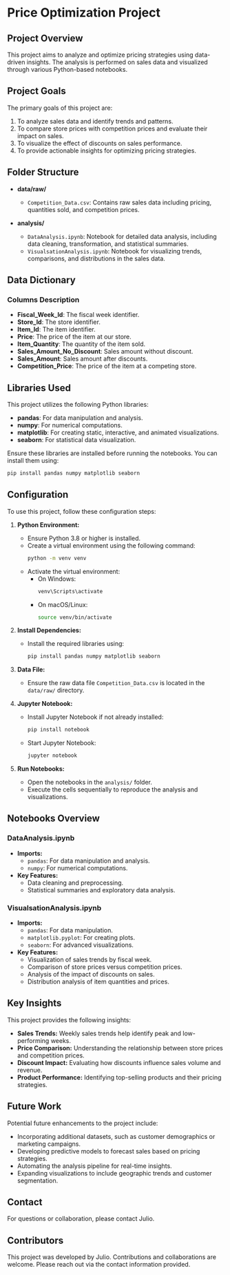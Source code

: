 # Price Optimization Project

## Project Overview

This project aims to analyze and optimize pricing strategies using data-driven insights. The analysis is performed on sales data and visualized through various Python-based notebooks.

## Project Goals

The primary goals of this project are:

1. To analyze sales data and identify trends and patterns.
2. To compare store prices with competition prices and evaluate their impact on sales.
3. To visualize the effect of discounts on sales performance.
4. To provide actionable insights for optimizing pricing strategies.

## Folder Structure

- **data/raw/**

  - `Competition_Data.csv`: Contains raw sales data including pricing, quantities sold, and competition prices.

- **analysis/**
  - `DataAnalysis.ipynb`: Notebook for detailed data analysis, including data cleaning, transformation, and statistical summaries.
  - `VisualsationAnalysis.ipynb`: Notebook for visualizing trends, comparisons, and distributions in the sales data.

## Data Dictionary

### Columns Description

- **Fiscal_Week_Id**: The fiscal week identifier.
- **Store_Id**: The store identifier.
- **Item_Id**: The item identifier.
- **Price**: The price of the item at our store.
- **Item_Quantity**: The quantity of the item sold.
- **Sales_Amount_No_Discount**: Sales amount without discount.
- **Sales_Amount**: Sales amount after discounts.
- **Competition_Price**: The price of the item at a competing store.

## Libraries Used

This project utilizes the following Python libraries:

- **pandas**: For data manipulation and analysis.
- **numpy**: For numerical computations.
- **matplotlib**: For creating static, interactive, and animated visualizations.
- **seaborn**: For statistical data visualization.

Ensure these libraries are installed before running the notebooks. You can install them using:

```bash
pip install pandas numpy matplotlib seaborn
```

## Configuration

To use this project, follow these configuration steps:

1. **Python Environment:**
   - Ensure Python 3.8 or higher is installed.
   - Create a virtual environment using the following command:
     ```bash
     python -m venv venv
     ```
   - Activate the virtual environment:
     - On Windows:
       ```bash
       venv\Scripts\activate
       ```
     - On macOS/Linux:
       ```bash
       source venv/bin/activate
       ```

2. **Install Dependencies:**
   - Install the required libraries using:
     ```bash
     pip install pandas numpy matplotlib seaborn
     ```

3. **Data File:**
   - Ensure the raw data file `Competition_Data.csv` is located in the `data/raw/` directory.

4. **Jupyter Notebook:**
   - Install Jupyter Notebook if not already installed:
     ```bash
     pip install notebook
     ```
   - Start Jupyter Notebook:
     ```bash
     jupyter notebook
     ```

5. **Run Notebooks:**
   - Open the notebooks in the `analysis/` folder.
   - Execute the cells sequentially to reproduce the analysis and visualizations.

## Notebooks Overview

### DataAnalysis.ipynb

- **Imports:**
  - `pandas`: For data manipulation and analysis.
  - `numpy`: For numerical computations.
- **Key Features:**
  - Data cleaning and preprocessing.
  - Statistical summaries and exploratory data analysis.

### VisualsationAnalysis.ipynb

- **Imports:**
  - `pandas`: For data manipulation.
  - `matplotlib.pyplot`: For creating plots.
  - `seaborn`: For advanced visualizations.
- **Key Features:**
  - Visualization of sales trends by fiscal week.
  - Comparison of store prices versus competition prices.
  - Analysis of the impact of discounts on sales.
  - Distribution analysis of item quantities and prices.

## Key Insights

This project provides the following insights:

- **Sales Trends:** Weekly sales trends help identify peak and low-performing weeks.
- **Price Comparison:** Understanding the relationship between store prices and competition prices.
- **Discount Impact:** Evaluating how discounts influence sales volume and revenue.
- **Product Performance:** Identifying top-selling products and their pricing strategies.

## Future Work

Potential future enhancements to the project include:

- Incorporating additional datasets, such as customer demographics or marketing campaigns.
- Developing predictive models to forecast sales based on pricing strategies.
- Automating the analysis pipeline for real-time insights.
- Expanding visualizations to include geographic trends and customer segmentation.

## Contact

For questions or collaboration, please contact Julio.

## Contributors

This project was developed by Julio. Contributions and collaborations are welcome. Please reach out via the contact information provided.
